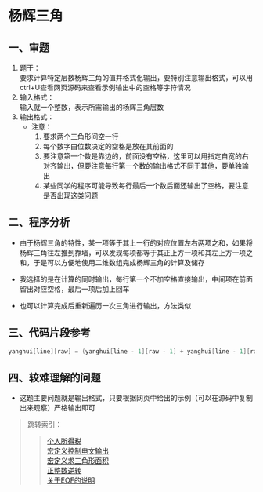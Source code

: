 # 杨辉三角

## 一、审题

1. 题干：  
    要求计算特定层数杨辉三角的值并格式化输出，要特别注意输出格式，可以用ctrl+U查看网页源码来查看示例输出中的空格等字符情况
2. 输入格式：  
    输入就一个整数，表示所需输出的杨辉三角层数
3. 输出格式：  
    + 注意：
        1. 要求两个三角形间空一行
        2. 每个数字由位数决定的空格是放在其前面的
        3. 要注意第一个数是靠边的，前面没有空格，这里可以用指定自宽的右对齐输出，但要注意每行第一个数的输出格式不同于其他，要单独输出
        4. 某些同学的程序可能导致每行最后一个数后面还输出了空格，要注意是否出现这类问题

## 二、程序分析

+ 由于杨辉三角的特性，某一项等于其上一行的对应位置左右两项之和，如果将杨辉三角往左推到靠墙，可以发现每项都等于其正上方一项和其左上方一项之和，于是可以方便地使用二维数组完成杨辉三角的计算及储存

+ 我选择的是在计算的同时输出，每行第一个不加空格直接输出，中间项在前面留出对应空格，最后一项后加上回车

+ 也可以计算完成后重新遍历一次三角进行输出，方法类似

## 三、代码片段参考

```C
yanghui[line][raw] = (yanghui[line - 1][raw - 1] + yanghui[line - 1][raw]);
```

## 四、较难理解的问题

+ 这题主要问题就是输出格式，只要根据网页中给出的示例（可以在源码中复制出来观察）严格输出即可

> 跳转索引：  
> > [个人所得税](./个人所得税.md)  
> > [宏定义控制电文输出](./宏定义控制电文输出,md)  
> > [宏定义求三角形面积](./宏定义求三角形面积,md)  
> > [正整数逆转](./正整数逆转,md)  
> > [关于EOF的说明](./关于EOF.md)  
